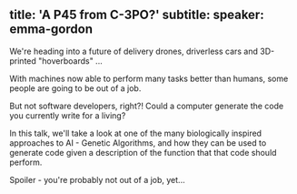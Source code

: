 title: 'A P45 from C-3PO?'
subtitle:
speaker: emma-gordon
---
We're heading into a future of delivery drones, driverless cars and 3D-printed "hoverboards" ...

With machines now able to perform many tasks better than humans, some people are going to be out of a job.

But not software developers, right?! Could a computer generate the code you currently write for a living?

In this talk, we'll take a look at one of the many biologically inspired approaches to AI - Genetic Algorithms, and how they can be used to generate code given a description of the function that that code should perform.

Spoiler - you're probably not out of a job, yet...
